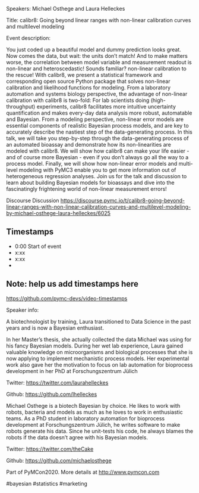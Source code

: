 
Speakers: Michael Osthege and Laura Helleckes

Title: calibr8: Going beyond linear ranges with non-linear calibration curves and multilevel modeling


Event description:

You just coded up a beautiful model and dummy prediction looks great. Now comes the data, but wait: the units don’t match! And to make matters worse, the correlation between model variable and measurement readout is non-linear and heteroscedastic! Sounds familiar? non-linear calibration to the rescue! With calibr8, we present a statistical framework and corresponding open source Python package that solves non-linear calibration and likelihood functions for modeling. From a laboratory automation and systems biology perspective, the advantage of non-linear calibration with calibr8 is two-fold: For lab scientists doing (high-throughput) experiments, calibr8 facilitates more intuitive uncertainty quantification and makes every-day data analysis more robust, automatable and Bayesian. From a modeling perspective, non-linear error models are essential components of realistic Bayesian process models, and are key to accurately describe the nastiest step of the data-generating process. In this talk, we will take you step-by-step through the data-generating process of an automated bioassay and demonstrate how its non-linearities are modeled with calibr8. We will show how calibr8 can make your life easier - and of course more Bayesian - even if you don’t always go all the way to a process model. Finally, we will show how non-linear error models and multi-level modeling with PyMC3 enable you to get more information out of heterogeneous regression analyses. Join us for the talk and discussion to learn about building Bayesian models for bioassays and dive into the fascinatingly frightening world of non-linear measurement errors!

Discourse Discussion
https://discourse.pymc.io/t/calibr8-going-beyond-linear-ranges-with-non-linear-calibration-curves-and-multilevel-modeling-by-michael-osthege-laura-helleckes/6025

## Timestamps
- 0:00 Start of event
- x:xx 
- x:xx
- 
## Note: help us add timestamps here
https://github.com/pymc-devs/video-timestamps

Speaker info: 

A biotechnologist by training, Laura transitioned to Data Science in the past years and is now a Bayesian enthusiast.

In her Master’s thesis, she actually collected the data Michael was using for his fancy Bayesian models. During her wet lab experience, Laura gained valuable knowledge on microorganisms and biological processes that she is now applying to implement mechanistic process models. Her experimental work also gave her the motivation to focus on lab automation for bioprocess development in her PhD at Forschungszentrum Jülich

Twitter: https://twitter.com/laurahelleckes

Github: https://github.com/lhelleckes

Michael Osthege is a biotech Bayesian by choice. He likes to work with robots, bacteria and models as much as he loves to work in enthusiastic teams. As a PhD student in laboratory automation for bioprocess development at Forschungszentrum Jülich, he writes software to make robots generate his data. Since he unit-tests his code, he always blames the robots if the data doesn’t agree with his Bayesian models.

Twitter: https://twitter.com/theCake

Github: https://github.com/michaelosthege

Part of PyMCon2020. 
More details at http://www.pymcon.com  

#bayesian #statistics #marketing
